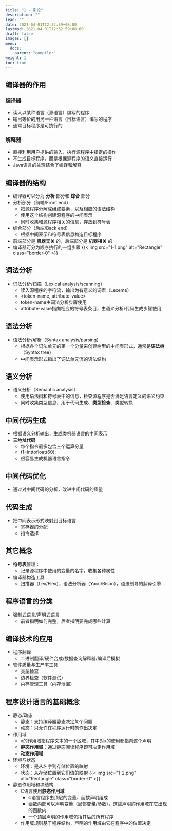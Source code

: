```yaml
---
title: "1 - 引论"
description: ""
lead: ""
date: 2021-04-01T12:32:59+08:00
lastmod: 2021-04-01T12:32:59+08:00
draft: false
images: []
menu: 
  docs:
    parent: "compiler"
weight: 1
toc: true
---
```


## 编译器的作用
### 编译器
+ 读入以某种语言（源语言）编写的程序
+ 输出等价的用另一种语言（目标语言）编写的程序
+ 通常目标程序是可执行的

### 解释器
+ 直接利用用户提供的输入，执行源程序中指定的操作
+ 不生成目标程序，而是根据源程序的语义直接运行
+ Java语言的处理结合了编译和解释

## 编译器的结构
+ 编译器可以分为 **分析** 部分和 **综合** 部分
+ 分析部分（前端/Front end）
  - 把源程序分解成组成要素，以及相应的语法结构
  - 使用这个结构创建源程序的中间表示
  - 同时收集和源程序相关的信息，存放到符号表
+ 综合部分（后端/Back end）
  - 根据中间表示和符号表信息构造目标程序
+ 前端部分是 **机器无关** 的，后端部分是 **机器相关** 的
+ 编译器可分为顺序执行的一组步骤
  {{< img src="1-1.png" alt="Rectangle" class="border-0" >}}

## 词法分析
+ 词法分析/扫描（Lexical analysis/scanning）
  - 读入源程序的字符流，输出为有意义的词素（Lexeme）
  - <token-name, attribute-value>
  - token-name由词法分析步骤使用
  - attribute-value指向相应的符号表条目，由语义分析/代码生成步骤使用

## 语法分析
+ 语法分析/解析（Syntax analysis/parsing）
  - 根据各个词法单元的第一个分量来创建树型的中间表形式，通常是**语法树**（Syntax tree）
  - 中间表示形式指出了词法单元流的语法结构

## 语义分析
+ 语义分析（Semantic analysis）
  - 使用语法树和符号表中的信息，检查源程序是否满足语言定义的语义约束
  - 同时收集类型信息，用于代码生成、**类型检查**、类型转换

## 中间代码生成
+ 根据语义分析输出，生成类机器语言的中间表示
+ **三地址代码**
  - 每个指令最多包含三个运算分量
  - t1=inttofloat(60);
  - 很容易生成机器语言指令

## 中间代码优化
+ 通过对中间代码的分析，改进中间代码的质量

## 代码生成
+ 把中间表示形式映射到目标语言
  - 寄存器的分配
  - 指令选择

## 其它概念
+ **符号表**管理：
  - 记录源程序中使用的变量的名字，收集各种属性
+ 编译器构造工具
  - 扫描器（Lex/Flex），语法分析器（Yacc/Bison），语法制导的翻译引擎...

## 程序语言的分类
+ 强制式语言/声明式语言
  - 前者指明如何完整，后者指明要完成哪些计算

## 编译技术的应用
+ 程序翻译
  - 二进制翻译/硬件合成/数据查询解释器/编译后模拟
+ 软件质量与生产率工具
  - 类型检查
  - 边界检查（软件测试）
  - 内存管理工具（内存泄漏）

## 程序设计语言的基础概念
+ 静态/动态
  - 静态：支持编译器静态决定某个问题
  - 动态：只允许在程序运行时刻作出决定
+ 作用域
  - $x$的作用域指程序文本的一个区域，其中对$x$的使用都指向这个声明
  - **静态作用域**：通过静态阅读程序即可决定作用域
  - **动态作用域**
+ 环境与状态
  - 环境：是从名字到存储位置的映射
  - 状态：从存储位置到它们值的映射
  {{< img src="1-2.png" alt="Rectangle" class="border-0" >}}
+ 静态作用域和块结构
  - C语言使用**静态作用域**
    - C语言程序由顶层的变量、函数声明组成
    - 函数内部可以声明变量（局部变量/参数），这些声明的作用域在它出现的函数内
    - 一个顶层声明的作用域包括其后的所有程序
  - 作用域规则基于程序结构，声明的作用域由它在程序中的位置决定